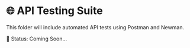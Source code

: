# 🌐 API Testing Suite

This folder will include automated API tests using Postman and Newman.

📌 Status: Coming Soon...
